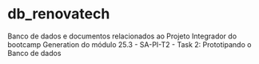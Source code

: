 # db_renovatech
Banco de dados e documentos relacionados ao Projeto Integrador do bootcamp Generation do módulo 25.3 - SA-PI-T2 - Task 2: Prototipando o Banco de dados
